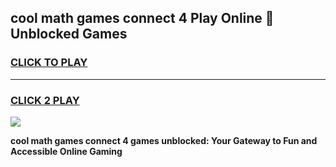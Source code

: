 
## cool math games connect 4 Play Online 👋 Unblocked Games
<h3>
<a href="https://news.freeplayer.one?title=cool_math_games_connect_4&ref=17CMG">CLICK TO PLAY</a></h3>
<hr>

<h3>
<a href="https://news.freeplayer.one?title=cool_math_games_connect_4&ref=17CMG">CLICK 2 PLAY</a>
  
</h3>

<a href="https://news.freeplayer.one?title=cool_math_games_connect_4&ref=17CMG/"><img src="https://clearcache.store/games.png"></a>


**cool math games connect 4 games unblocked: Your Gateway to Fun and Accessible Online Gaming**

